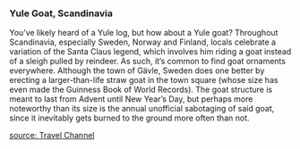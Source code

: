 ### Yule Goat, Scandinavia
You’ve likely heard of a Yule log, but how about a Yule goat? Throughout Scandinavia, especially Sweden, Norway and Finland,
locals celebrate a variation of the Santa Claus legend, which involves him riding a goat instead of a sleigh pulled by reindeer.
As such, it’s common to find goat ornaments everywhere. Although the town of Gävle, Sweden does one better by erecting a larger-than-life
straw goat in the town square (whose size has even made the Guinness Book of World Records). The goat structure is meant to last from
Advent until New Year’s Day, but perhaps more noteworthy than its size is the annual unofficial sabotaging of said goat, since it inevitably
gets burned to the ground more often than not.

[source:  Travel Channel](https://www.travelchannel.com/interests/holidays/photos/fun-holiday-traditions-around-the-world)
